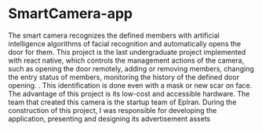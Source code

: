 # SmartCamera-app
The smart camera recognizes the defined members
with artificial intelligence algorithms of facial recognition and
automatically opens the door for them.
This project is the last undergraduate project implemented with react
native, which controls the management actions of the camera, such as
opening the door remotely, adding or removing members, changing the
entry status of members, monitoring the history of the defined door
opening. .
This identification is done even with a mask or new scar on face.
The advantage of this project is its low-cost and accessible hardware.
The team that created this camera is the startup team of EpIran. During the construction of this project, I
was responsible for developing the application, presenting and designing its advertisement assets
